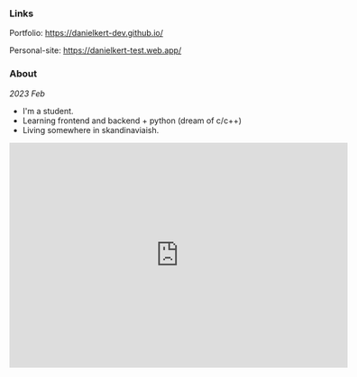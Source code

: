 ### Links

Portfolio: https://danielkert-dev.github.io/

Personal-site: https://danielkert-test.web.app/

### About
<i>2023 Feb </i>

- I'm a student.
- Learning frontend and backend + python (dream of c/c++)
- Living somewhere in skandinaviaish.

<iframe src="https://www.youtube.com/" style="border:0px #ffffff none;" name="myiFrame" scrolling="no" frameborder="1" marginheight="0px" marginwidth="0px" height="400px" width="600px" allowfullscreen></iframe>
